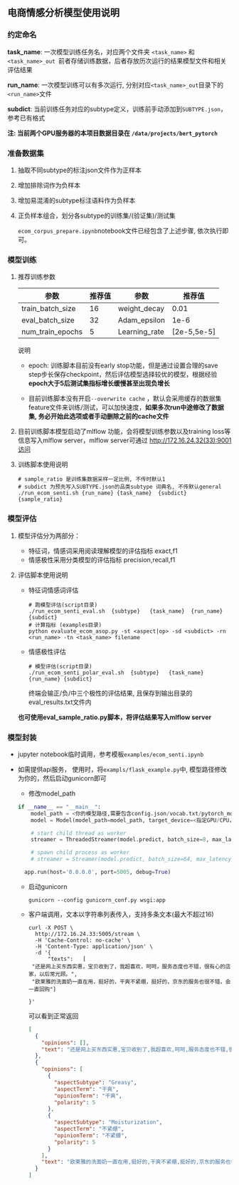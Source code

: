 ## 电商情感分析模型使用说明

### 约定命名

**task_name**: 一次模型训练任务名，对应两个文件夹 `<task_name>` 和 `<task_name>_out `前者存储训练数据，后者存放历次运行的结果模型文件和相关评估结果

**run_name**: 一次模型训练可以有多次运行, 分别对应`<task_name>_out`目录下的`<run_name>`文件

**subdict**: 当前训练任务对应的subtype定义，训练前手动添加到`SUBTYPE.json`，参考已有格式

**注: 当前两个GPU服务器的本项目数据目录在 `/data/projects/bert_pytorch`**

### 准备数据集

1. 抽取不同subtype的标注json文件作为正样本

2. 增加排除词作为负样本

3. 增加易混淆的subtype标注语料作为负样本

4. 正负样本组合，划分各subtype的训练集/(验证集)/测试集

   `ecom_corpus_prepare.ipynb`notebook文件已经包含了上述步骤, 依次执行即可。

### 模型训练

1. 推荐训练参数

   | 参数             | 推荐值 | 参数          | 推荐值      |
   | ---------------- | ------ | ------------- | ----------- |
   | train_batch_size | 16     | weight_decay  | 0.01        |
   | eval_batch_size  | 32     | Adam_epsilon  | 1e-6        |
   | num_train_epochs | 5      | Learning_rate | [2e-5,5e-5] |

   说明

   - epoch:  训练脚本目前没有early stop功能，但是通过设置合理的save step步长保存checkpoint，然后评估模型选择较优的模型，根据经验**epoch大于5后测试集指标增长缓慢甚至出现负增长**

   - 目前训练脚本没有开启`--overwrite cache` ，默认会采用缓存的数据集feature文件来训练/测试，可以加快速度，**如果多次run中途修改了数据集, 务必开始此选项或者手动删除之前的cache文件**

2. 目前训练脚本模型启动了mlflow 功能，会将模型训练参数以及training loss等信息写入mlflow server，mlflow server可通过 http://172.16.24.32(33):9001访问

3. 训练脚本使用说明

   ```shell
   # sample_ratio 是训练集数据采样一定比例, 不传时默认1
   # subdict 为预先写入SUBTYPE.json的品类subtype 词典名, 不传默认general
   ./run_ecom_senti.sh {run_name} {task_name}  {subdict}  {sample_ratio}
   ```

### 模型评估

1. 模型评估分为两部分：
   - 特征词，情感词采用阅读理解模型的评估指标 exact,f1
   - 情感极性采用分类模型的评估指标 precision,recall,f1
   
2. 评估脚本使用说明
   - 特征词情感词评估
     
     ```shell
     # 跑模型评估(script目录)
     ./run_ecom_senti_eval.sh  {subtype}   {task_name}  {run_name} {subdict}
     # 计算指标 (examples目录)
     python evaluate_ecom_asop.py -st <aspect|op> -sd <subdict> -rn <run_name> -tn <task_name> filename
     ```
     
   - 情感极性评估
     ```shell
     # 模型评估(script目录)
     ./run_ecom_senti_polar_eval.sh  {subtype}   {task_name}  {run_name} {subdict}
     ```
     
     终端会输正/负/中三个极性的评估结果, 且保存到输出目录的eval_results.txt文件内
   
   **也可使用eval_sample_ratio.py脚本，将评估结果写入mlflow server**

### 模型封装

- jupyter notebook临时调用，参考模板`examples/ecom_senti.ipynb`

- 如需提供api服务， 使用时，将`exampls/flask_example.py`中, 模型路径修改为你的，然后启动gunicorn即可

  - 修改model_path
  
  ```python
  if __name__ == "__main__":
      model_path = <你的模型路径,需要包含config.json/vocab.txt/pytorch_model.bin三个文件>
      model = Model(model_path=model_path, target_device=<指定GPU/CPU，例如'cuda:0'>)
  
      # start child thread as worker
      streamer = ThreadedStreamer(model.predict, batch_size=8, max_latency=0.1)
  
      # spawn child process as worker
      # streamer = Streamer(model.predict, batch_size=64, max_latency=0.1)
  
    app.run(host='0.0.0.0', port=5005, debug=True)
  ```
  
  - 启动gunicorn
  
    ```shell
    gunicorn --config gunicorn_conf.py wsgi:app
    ```
  
  - 客户端调用，文本以字符串列表传入，支持多条文本(最大不超过16)
  
    ```shell
    curl -X POST \
      http://172.16.24.33:5005/stream \
      -H 'Cache-Control: no-cache' \
      -H 'Content-Type: application/json' \
      -d '{
          "texts":   [
     "还是网上买东西实惠，宝贝收到了，我超喜欢，呵呵，服务态度也不错，很有心的店家，以后常光顾。",
     "欧莱雅的洗面奶一直在用，挺好的，干爽不紧绷，挺好的，京东的服务也很不错，会一直回购"]
    
    }'
    ```
  
    可以看到正常返回
  
    ```json
    [
      {
        "opinions": [],
        "text": "还是网上买东西实惠,宝贝收到了,我超喜欢,呵呵,服务态度也不错,很有心的店家,以后常光顾,"
      },
      {
        "opinions": [
          {
            "aspectSubtype": "Greasy",
            "aspectTerm": "干爽",
            "opinionTerm": "干爽",
            "polarity": 5
          },
          {
            "aspectSubtype": "Moisturization",
            "aspectTerm": "不紧绷",
            "opinionTerm": "不紧绷",
            "polarity": 5
          }
        ],
        "text": "欧莱雅的洗面奶一直在用,挺好的,干爽不紧绷,挺好的,京东的服务也很不错,会一直回购"
      }
    ]
    ```